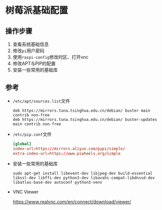 # 树莓派基础配置

## 操作步骤

1.  查看系统基础信息
2.  修改`pi`用户密码
3.  使用`raspi-config`修改时区、打开vnc
4.  修改APT与PIP的配置
5.  安装一些常用的基础库

## 参考

- `/etc/apt/sources.list`文件

    ```
    deb https://mirrors.tuna.tsinghua.edu.cn/debian/ buster main contrib non-free
    deb https://mirrors.tuna.tsinghua.edu.cn/debian/ buster-updates main contrib non-free
    ```

- `/etc/pip.conf`文件

    ```conf
    [global]
    index-url=https://mirrors.aliyun.com/pypi/simple/
    extra-index-url=https://www.piwheels.org/simple
    ```

- 安装一些常用的基础库

    `sudo apt-get install libevent-dev libjpeg-dev build-essential libssl-dev libffi-dev python3-dev libavahi-compat-libdnssd-dev libatlas-base-dev autoconf python3-venv`

- VNC Viewer

    https://www.realvnc.com/en/connect/download/viewer/
